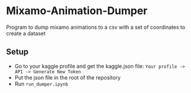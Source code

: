# Mixamo-Animation-Dumper

Program to dump mixamo animations to a csv with a set of coordinates to create a dataset

## Setup

- Go to your kaggle profile and get the kaggle.json file: `Your profile -> API -> Generate New Token`
- Put the json file in the root of the repository
- Run `run_dumper.ipynb`
